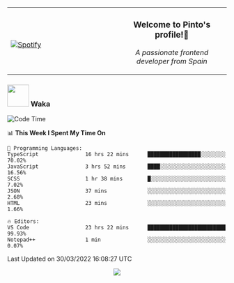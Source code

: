 <table width="100%" align="center"> 
  <tr>
  <td width="50%">
      
&nbsp; <br> [![Spotify](https://novatorem-zeta-rust.vercel.app/api/spotify)](https://open.spotify.com/user/novatorem-zeta-rust)

  </td>
  <td width="50%">
    <h3 align="center">Welcome to Pinto's profile!👋</h3>
    <p align="center"><em>A passionate frontend developer from Spain</em></p>
  </td>
  </table>

### <img src="https://media.giphy.com/media/VgCDAzcKvsR6OM0uWg/giphy.gif" width="50"> Waka

  <!--START_SECTION:waka-->
![Code Time](http://img.shields.io/badge/Code%20Time-207%20hrs%2058%20mins-blue)

📊 **This Week I Spent My Time On** 

```text
💬 Programming Languages: 
TypeScript               16 hrs 22 mins      █████████████████░░░░░░░░   70.02% 
JavaScript               3 hrs 52 mins       ████░░░░░░░░░░░░░░░░░░░░░   16.56% 
SCSS                     1 hr 38 mins        █░░░░░░░░░░░░░░░░░░░░░░░░   7.02% 
JSON                     37 mins             ░░░░░░░░░░░░░░░░░░░░░░░░░   2.68% 
HTML                     23 mins             ░░░░░░░░░░░░░░░░░░░░░░░░░   1.66%

🔥 Editors: 
VS Code                  23 hrs 22 mins      █████████████████████████   99.93% 
Notepad++                1 min               ░░░░░░░░░░░░░░░░░░░░░░░░░   0.07%

```


 Last Updated on 30/03/2022 16:08:27 UTC
<!--END_SECTION:waka-->

<div align="center">
<img src="https://github-readme-stats-gilt-tau.vercel.app/api/top-langs/?username=pinto-hub&layout=compact&theme=dracula" />
</div>
